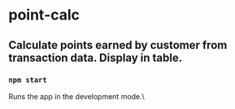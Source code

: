 # point-calc

## Calculate points earned by customer from transaction data. Display in table.

### `npm start`

Runs the app in the development mode.\